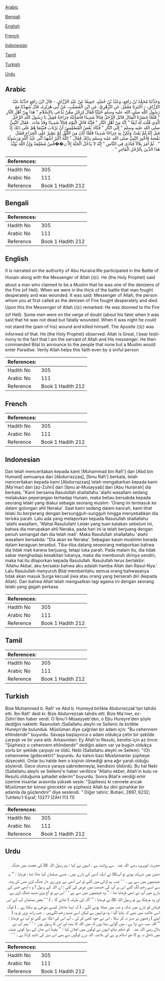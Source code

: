[Arabic](#arabic)

[Bengali](#bengali)

[English](#english)

[French](#french)

[Indonesian](#indonesian)

[Tamil](#tamil)

[Turkish](#turkish)

[Urdu](#urdu)

## Arabic


<div dir="rtl" lang="ar" style={{fontSize:'larger',backgroundColor:'#f8f9fa',padding:20}}>
وَحَدَّثَنَا مُحَمَّدُ بْنُ رَافِعٍ، وَعَبْدُ بْنُ حُمَيْدٍ، جَمِيعًا عَنْ عَبْدِ الرَّزَّاقِ، - قَالَ ابْنُ رَافِعٍ حَدَّثَنَا عَبْدُ الرَّزَّاقِ، - أَخْبَرَنَا مَعْمَرٌ، عَنِ الزُّهْرِيِّ، عَنِ ابْنِ الْمُسَيَّبِ، عَنْ أَبِي هُرَيْرَةَ، قَالَ شَهِدْنَا مَعَ رَسُولِ اللَّهِ صلى الله عليه وسلم حُنَيْنًا فَقَالَ لِرَجُلٍ مِمَّنْ يُدْعَى بِالإِسْلاَمِ ‏"‏ هَذَا مِنْ أَهْلِ النَّارِ ‏"‏ فَلَمَّا حَضَرْنَا الْقِتَالَ قَاتَلَ الرَّجُلُ قِتَالاً شَدِيدًا فَأَصَابَتْهُ جِرَاحَةٌ فَقِيلَ يَا رَسُولَ اللَّهِ الرَّجُلُ الَّذِي قُلْتَ لَهُ آنِفًا ‏"‏ إِنَّهُ مِنْ أَهْلِ النَّارِ ‏"‏ فَإِنَّهُ قَاتَلَ الْيَوْمَ قِتَالاً شَدِيدًا وَقَدْ مَاتَ ‏.‏ فَقَالَ النَّبِيُّ صلى الله عليه وسلم ‏"‏ إِلَى النَّارِ ‏"‏ فَكَادَ بَعْضُ الْمُسْلِمِينَ أَنْ يَرْتَابَ فَبَيْنَمَا هُمْ عَلَى ذَلِكَ إِذْ قِيلَ إِنَّهُ لَمْ يَمُتْ وَلَكِنَّ بِهِ جِرَاحًا شَدِيدًا فَلَمَّا كَانَ مِنَ اللَّيْلِ لَمْ يَصْبِرْ عَلَى الْجِرَاحِ فَقَتَلَ نَفْسَهُ فَأُخْبِرَ النَّبِيُّ صلى الله عليه وسلم بِذَلِكَ فَقَالَ ‏"‏ اللَّهُ أَكْبَرُ أَشْهَدُ أَنِّي عَبْدُ اللَّهِ وَرَسُولُهُ ‏"‏ ‏.‏ ثُمَّ أَمَرَ بِلاَلاً فَنَادَى فِي النَّاسِ ‏"‏ إِنَّهُ لاَ يَدْخُلُ الْجَنَّةَ إِلاَّ ن��فْسٌ مُسْلِمَةٌ وَإِنَّ اللَّهَ يُؤَيِّدُ هَذَا الدِّينَ بِالرَّجُلِ الْفَاجِرِ ‏"‏ ‏.‏
</div>
<div style={{backgroundColor:'#f8f9fa',padding:20, marginBottom: 10}}><table> <thead> <tr> <th>References:</th> <th></th> </tr> </thead> <tbody><tr><td>Hadith No</td><td>305</td></tr><tr><td>Arabic No</td><td>111</td></tr><tr><td>Reference</td><td>Book 1 Hadith 212</td></tr></tbody></table></div>

## Bengali


<div dir="ltr" lang="bn" style={{fontSize:'larger',backgroundColor:'#f8f9fa',padding:20}}>

</div>
<div style={{backgroundColor:'#f8f9fa',padding:20, marginBottom: 10}}><table> <thead> <tr> <th>References:</th> <th></th> </tr> </thead> <tbody><tr><td>Hadith No</td><td>305</td></tr><tr><td>Arabic No</td><td>111</td></tr><tr><td>Reference</td><td>Book 1 Hadith 212</td></tr></tbody></table></div>

## English


<div dir="ltr" lang="en" style={{fontSize:'larger',backgroundColor:'#f8f9fa',padding:20}}>
It is narrated on the authority of Abu Huraira:We participated in the Battle of Hunain along with the Messenger of Allah (ﷺ). He (the Holy Prophet) said about a man who claimed to be a Muslim that he was one of the denizens of the Fire (of Hell). When we were in the thick of the battle that man fought desperately and was wounded. It was said: Messenger of Allah, the person whom you at first called as the denizen of Fire fought desperately and died. Upon this the Messenger of Allah (ﷺ) remarked: He was doomed to the Fire (of Hell). Some men were on the verge of doubt (about his fate) when it was said that he was not dead but fatally wounded. When it was night he could not stand the (pain of his) wound and killed himself. The Apostle (ﷺ) was informed of that. He (the Holy Prophet) observed: Allah is Great, I bear testimony to the fact that I am the servant of Allah and His messenger. He then commanded Bilal to announce to the people that none but a Muslim would enter Paradise. Verily Allah helps this faith even by a sinful person
</div>
<div style={{backgroundColor:'#f8f9fa',padding:20, marginBottom: 10}}><table> <thead> <tr> <th>References:</th> <th></th> </tr> </thead> <tbody><tr><td>Hadith No</td><td>305</td></tr><tr><td>Arabic No</td><td>111</td></tr><tr><td>Reference</td><td>Book 1 Hadith 212</td></tr></tbody></table></div>

## French


<div dir="ltr" lang="fr" style={{fontSize:'larger',backgroundColor:'#f8f9fa',padding:20}}>

</div>
<div style={{backgroundColor:'#f8f9fa',padding:20, marginBottom: 10}}><table> <thead> <tr> <th>References:</th> <th></th> </tr> </thead> <tbody><tr><td>Hadith No</td><td>305</td></tr><tr><td>Arabic No</td><td>111</td></tr><tr><td>Reference</td><td>Book 1 Hadith 212</td></tr></tbody></table></div>

## Indonesian


<div dir="ltr" lang="id" style={{fontSize:'larger',backgroundColor:'#f8f9fa',padding:20}}>
Dan telah menceritakan kepada kami [Muhammad bin Rafi'] dan [Abd bin Humaid] semuanya dari [Abdurrazzaq], [Ibnu Rafi'] berkata, telah menceritakan kepada kami [Abdurrazzaq] telah mengabarkan kepada kami [Ma'mar] dari [az-Zuhri] dari [Ibnu al-Musayyab] dari [Abu Hurairah] dia berkata, "Kami bersama Rasulullah shallallahu 'alaihi wasallam sedang melakukan peperangan terhadap Hunain, maka beliau bersabda kepada seorang lelaki yang diakui sebagai seorang muslim: 'Orang ini termasuk ke dalam golongan ahli Neraka'. Saat kami sedang dalam kancah, kami lihat lelaki itu berperang dengan bersungguh-sungguh hingga menyebabkan dia terluka parah. Lalu ada yang melaporkan kepada Rasulullah shallallahu 'alaihi wasallam, 'Wahai Rasulullah! Lelaki yang tuan katakan sebelum ini, bahwa dia merupakan ahli Neraka, pada hari ini ia telah berjuang dengan penuh semangat dan dia telah mati'. Maka Rasulullah shallallahu 'alaihi wasallam bersabda: "Dia akan ke Neraka'. Sebagian kaum muslimin berada dalam keraguan tersebut. Tiba-tiba datang seseorang melaporkan bahwa dia tidak mati karena berjuang, tetapi luka parah. Pada malam itu, dia tidak sabar menghadapi kesakitan lukanya, maka dia membunuh dirinya sendiri, maka hal itu dilaporkan kepada Rasulullah. Rasulullah terus bertakbir: 'Allahu Akbar, aku bersaksi bahwa aku adalah hamba Allah dan Rasul-Nya.' Lalu Rasulullah menyuruh Bilal memberitahu semua orang bahwasanya tidak akan masuk Surga kecuali jiwa atau orang yang berserah diri (kepada Allah). Dan bahwa Allah telah menguatkan lagi agama ini dengan seorang lelaki yang gagah perkasa
</div>
<div style={{backgroundColor:'#f8f9fa',padding:20, marginBottom: 10}}><table> <thead> <tr> <th>References:</th> <th></th> </tr> </thead> <tbody><tr><td>Hadith No</td><td>305</td></tr><tr><td>Arabic No</td><td>111</td></tr><tr><td>Reference</td><td>Book 1 Hadith 212</td></tr></tbody></table></div>

## Tamil


<div dir="ltr" lang="ta" style={{fontSize:'larger',backgroundColor:'#f8f9fa',padding:20}}>

</div>
<div style={{backgroundColor:'#f8f9fa',padding:20, marginBottom: 10}}><table> <thead> <tr> <th>References:</th> <th></th> </tr> </thead> <tbody><tr><td>Hadith No</td><td>305</td></tr><tr><td>Arabic No</td><td>111</td></tr><tr><td>Reference</td><td>Book 1 Hadith 212</td></tr></tbody></table></div>

## Turkish


<div dir="ltr" lang="tr" style={{fontSize:'larger',backgroundColor:'#f8f9fa',padding:20}}>
Bize Muhammed b. Rafi' ve Abd b. Humeyd birlikte Abdurrezzak'tan tahdis etti. İbn Rafi' dedi ki: Bize Abdurrezzak tahdis etti. Bize Ma'mer, ez-Zühri'den haber verdi. O İbnu'l-Müseyyeb'den, o Ebu Hureyre'den şöyle dediğini nakletti: Rasınuilah (Sallallahu aleyhi ve Sellem) ile birlikte Huneyn'de bulunduk. Müslüman diye çağrılan bir adam için: "Bu cehennem ehlindendir" buyurdu. Savaşa başlayınca o adam oldukça çetin bir şekilde çarpıştı ve bir yara aldı. Arkasından: Ey Allah'ın Resulü, kendisi için az önce: "Şüphesiz o cehennem ehlindendir" dediğin adam var ya bugün oldukça zorlu bir şekilde çarpıştı ve öldü. Nebi (Sallallahu aleyhi ve Sellem): "(O) cehenneme (gidecektir)" buyurdu. Az kalsın bazı Müslümanlar şüpheye düşecekti. Onlar bu halde iken o kişinin ölmediği ama ağır yaralı olduğu söylendi. Gece olunca yaraya sabredemeyip, kendisini öldürdü. Bu hal Nebi (Sallallahu aleyhi ve Sellem)'e haber verilince "Allahu ekber, Allah'ın kulu ve ResuIü olduğuma şahadet ederim" buyurdu. Sonra Bilal'e verdiği emir üzerine insanlar arasında yüksek sesle: "Şüphesiz ki cennete ancak Müslüman bir kimse girecektir ve şüphesiz Allah bu dini günahkar bir adamla da güçlendirir" diye seslendi. " Diğer tahric: Buhari, 2897, 6232; Tuhfetu'I-Eşraf, 13277 İZAH 113 TE
</div>
<div style={{backgroundColor:'#f8f9fa',padding:20, marginBottom: 10}}><table> <thead> <tr> <th>References:</th> <th></th> </tr> </thead> <tbody><tr><td>Hadith No</td><td>305</td></tr><tr><td>Arabic No</td><td>111</td></tr><tr><td>Reference</td><td>Book 1 Hadith 212</td></tr></tbody></table></div>

## Urdu


<div dir="rtl" lang="ur" style={{fontSize:'larger',backgroundColor:'#f8f9fa',padding:20}}>
حضرت ابوہریرہ ‌رضی ‌اللہ ‌عنہ ‌ ‌ سے روایت ہے ، انہوں نے کہا : ہم رسول اللہ ﷺ کی معیت میں جنگ حنین میں شریک ہوئے تو آپﷺ نے ایک آدمی کے بارے میں ، جسے مسلمان کہا جاتا تھا ، فرمایا : ’’ یہ جہنمیوں میں سے ہے ۔ ‘ ‘ جب ہم لڑائی میں گئے تو اس آدمی نے بڑی زور دار جنگ لڑی جس کی وجہ سے اسے زخم لگ گئے اس پر آپ کی خدمت میں عرض کی گئی : اے اللہ کے رسول ! و ہ آدمی جس کے بارے میں آپ نے ابھی فرمایا تھا : ’’ وہ جہنمیوں میں سے ہے ‘ ‘ اس نے تو آج بڑی شدید جنگ لڑی ہے اور وہ مرچکا ہے تو رسول اللہ ﷺ نے فرمایا : ’’ آگ کی طرف ( جائے گا ۔ ) ‘ ‘ بعض مسلمان آپ کے اس فرمان کو بارے میں شک و شبہ میں مبتلا ہونے لگے ، ( کہ ایسا جانثار کیسے دوزخی ہو سکتا ہے ۔ ) لوگ اسی حالت میں تھے کہ بتایا گیا : وہ مرانہیں ہے لیکن اسے شدید زخم لگےہیں ۔ جب رات پڑی تو وہ ( اپنے ) زخموں پر صبر نہ کر سکا ، اس نے خود کشی کر لی ۔ آپ اس کی اطلا دی گئی تو آپ نے فرمایا : ’’ اللہ سب سے بڑا ہے ، میں گواہی دیتا ہوں کہ میں اللہ کا بندہ اور اس کا رسول ہوں - ‘ ‘ پھر آپ نے بلال ‌رضی ‌اللہ ‌عنہ ‌ ‌ کو حکم دیاتو انہوں نے لوگوں میں اعلان کیا : ’’ یقیناً اس جان کے سوا کوئی جنت میں داخل نہ ہو گا جو اسلام پر ہے اور بلاشبہ اللہ برے لوگوں سے بھی اس دین کی تائید کراتا ہے ۔ ‘ ‘
</div>
<div style={{backgroundColor:'#f8f9fa',padding:20, marginBottom: 10}}><table> <thead> <tr> <th>References:</th> <th></th> </tr> </thead> <tbody><tr><td>Hadith No</td><td>305</td></tr><tr><td>Arabic No</td><td>111</td></tr><tr><td>Reference</td><td>Book 1 Hadith 212</td></tr></tbody></table></div>